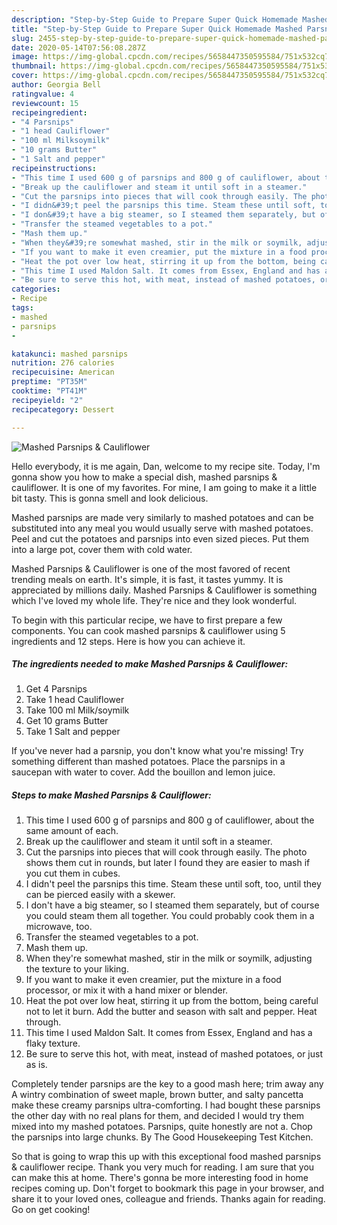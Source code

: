 ```yaml
---
description: "Step-by-Step Guide to Prepare Super Quick Homemade Mashed Parsnips &amp;amp; Cauliflower"
title: "Step-by-Step Guide to Prepare Super Quick Homemade Mashed Parsnips &amp;amp; Cauliflower"
slug: 2455-step-by-step-guide-to-prepare-super-quick-homemade-mashed-parsnips-and-amp-cauliflower
date: 2020-05-14T07:56:08.287Z
image: https://img-global.cpcdn.com/recipes/5658447350595584/751x532cq70/mashed-parsnips-cauliflower-recipe-main-photo.jpg
thumbnail: https://img-global.cpcdn.com/recipes/5658447350595584/751x532cq70/mashed-parsnips-cauliflower-recipe-main-photo.jpg
cover: https://img-global.cpcdn.com/recipes/5658447350595584/751x532cq70/mashed-parsnips-cauliflower-recipe-main-photo.jpg
author: Georgia Bell
ratingvalue: 4
reviewcount: 15
recipeingredient:
- "4 Parsnips"
- "1 head Cauliflower"
- "100 ml Milksoymilk"
- "10 grams Butter"
- "1 Salt and pepper"
recipeinstructions:
- "This time I used 600 g of parsnips and 800 g of cauliflower, about the same amount of each."
- "Break up the cauliflower and steam it until soft in a steamer."
- "Cut the parsnips into pieces that will cook through easily. The photo shows them cut in rounds, but later I found they are easier to mash if you cut them in cubes."
- "I didn&#39;t peel the parsnips this time. Steam these until soft, too, until they can be pierced easily with a skewer."
- "I don&#39;t have a big steamer, so I steamed them separately, but of course you could steam them all together. You could probably cook them in a microwave, too."
- "Transfer the steamed vegetables to a pot."
- "Mash them up."
- "When they&#39;re somewhat mashed, stir in the milk or soymilk, adjusting the texture to your liking."
- "If you want to make it even creamier, put the mixture in a food processor, or mix it with a hand mixer or blender."
- "Heat the pot over low heat, stirring it up from the bottom, being careful not to let it burn. Add the butter and season with salt and pepper. Heat through."
- "This time I used Maldon Salt. It comes from Essex, England and has a flaky texture."
- "Be sure to serve this hot, with meat, instead of mashed potatoes, or just as is."
categories:
- Recipe
tags:
- mashed
- parsnips
- 

katakunci: mashed parsnips  
nutrition: 276 calories
recipecuisine: American
preptime: "PT35M"
cooktime: "PT41M"
recipeyield: "2"
recipecategory: Dessert

---
```



![Mashed Parsnips &amp; Cauliflower](https://img-global.cpcdn.com/recipes/5658447350595584/751x532cq70/mashed-parsnips-cauliflower-recipe-main-photo.jpg)

Hello everybody, it is me again, Dan, welcome to my recipe site. Today, I'm gonna show you how to make a special dish, mashed parsnips &amp; cauliflower. It is one of my favorites. For mine, I am going to make it a little bit tasty. This is gonna smell and look delicious.

Mashed parsnips are made very similarly to mashed potatoes and can be substituted into any meal you would usually serve with mashed potatoes. Peel and cut the potatoes and parsnips into even sized pieces. Put them into a large pot, cover them with cold water.

Mashed Parsnips &amp; Cauliflower is one of the most favored of recent trending meals on earth. It's simple, it is fast, it tastes yummy. It is appreciated by millions daily. Mashed Parsnips &amp; Cauliflower is something which I've loved my whole life. They're nice and they look wonderful.


To begin with this particular recipe, we have to first prepare a few components. You can cook mashed parsnips &amp; cauliflower using 5 ingredients and 12 steps. Here is how you can achieve it.

<!--inarticleads1-->

##### The ingredients needed to make Mashed Parsnips &amp; Cauliflower:

1. Get 4 Parsnips
1. Take 1 head Cauliflower
1. Take 100 ml Milk/soymilk
1. Get 10 grams Butter
1. Take 1 Salt and pepper


If you&#39;ve never had a parsnip, you don&#39;t know what you&#39;re missing! Try something different than mashed potatoes. Place the parsnips in a saucepan with water to cover. Add the bouillon and lemon juice. 

<!--inarticleads2-->

##### Steps to make Mashed Parsnips &amp; Cauliflower:

1. This time I used 600 g of parsnips and 800 g of cauliflower, about the same amount of each.
1. Break up the cauliflower and steam it until soft in a steamer.
1. Cut the parsnips into pieces that will cook through easily. The photo shows them cut in rounds, but later I found they are easier to mash if you cut them in cubes.
1. I didn&#39;t peel the parsnips this time. Steam these until soft, too, until they can be pierced easily with a skewer.
1. I don&#39;t have a big steamer, so I steamed them separately, but of course you could steam them all together. You could probably cook them in a microwave, too.
1. Transfer the steamed vegetables to a pot.
1. Mash them up.
1. When they&#39;re somewhat mashed, stir in the milk or soymilk, adjusting the texture to your liking.
1. If you want to make it even creamier, put the mixture in a food processor, or mix it with a hand mixer or blender.
1. Heat the pot over low heat, stirring it up from the bottom, being careful not to let it burn. Add the butter and season with salt and pepper. Heat through.
1. This time I used Maldon Salt. It comes from Essex, England and has a flaky texture.
1. Be sure to serve this hot, with meat, instead of mashed potatoes, or just as is.


Completely tender parsnips are the key to a good mash here; trim away any A wintry combination of sweet maple, brown butter, and salty pancetta make these creamy parsnips ultra-comforting. I had bought these parsnips the other day with no real plans for them, and decided I would try them mixed into my mashed potatoes. Parsnips, quite honestly are not a. Chop the parsnips into large chunks. By The Good Housekeeping Test Kitchen. 

So that is going to wrap this up with this exceptional food mashed parsnips &amp; cauliflower recipe. Thank you very much for reading. I am sure that you can make this at home. There's gonna be more interesting food in home recipes coming up. Don't forget to bookmark this page in your browser, and share it to your loved ones, colleague and friends. Thanks again for reading. Go on get cooking!
